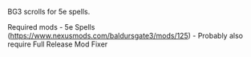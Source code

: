 BG3 scrolls for 5e spells.

Required mods - 5e Spells (https://www.nexusmods.com/baldursgate3/mods/125)
              - Probably also require  Full Release Mod Fixer

